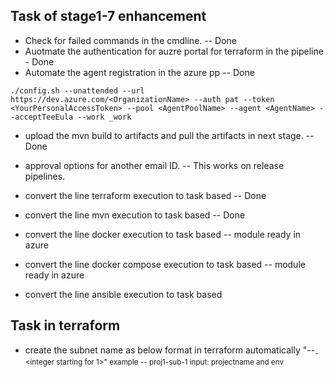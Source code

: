 ## Task of stage1-7 enhancement 
* Check for failed commands in the cmdline. -- Done 
* Auotmate the authentication for auzre portal for terraform in the pipeline - Done 
* Automate the agent registration in the azure pp -- Done
```
./config.sh --unattended --url https://dev.azure.com/<OrganizationName> --auth pat --token <YourPersonalAccessToken> --pool <AgentPoolName> --agent <AgentName> --acceptTeeEula --work _work
```

* upload the mvn build to artifacts and pull the artifacts in next stage. -- Done
* approval options for another email ID. -- This works on release pipelines. 


* convert the line terraform execution to task based    -- Done 
* convert the line mvn execution to task based          -- Done
* convert the line docker execution to task based       -- module ready in azure
* convert the line docker compose execution to task based -- module ready in azure
* convert the line ansible execution to task based 

## Task in terraform 
* create the subnet name as below format in terraform automatically
"<projname>-<env>-<sub>-<integer starting for 1>"
example -- proj1-sub-1
input: projectname  and env

